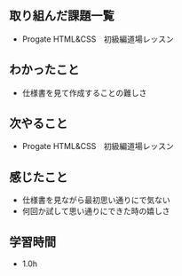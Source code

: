 ## 取り組んだ課題一覧
- Progate HTML&CSS　初級編道場レッスン

## わかったこと
- 仕様書を見て作成することの難しさ

## 次やること
- Progate HTML&CSS　初級編道場レッスン

## 感じたこと
- 仕様書を見ながら最初思い通りにで気ない
- 何回か試して思い通りにできた時の嬉しさ

## 学習時間
- 1.0h
